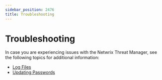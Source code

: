 ```yaml
---
sidebar_position: 2476
title: Troubleshooting
---
```


# Troubleshooting

In case you are experiencing issues with the Netwrix Threat Manager, see the following topics for additional information:

* [Log Files](Log "Log Files")
* [Updating Passwords](UpdatePasswords "Updating Passwords")